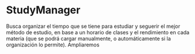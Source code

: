 # StudyManager
Busca organizar el tiempo que se tiene para estudiar y seguerir el mejor método de estudio, en base a un horario de clases y el rendimiento en cada materia (que se podrá cargar manualmente, o automáticamente si la organización lo permite).
Ampliaremos

